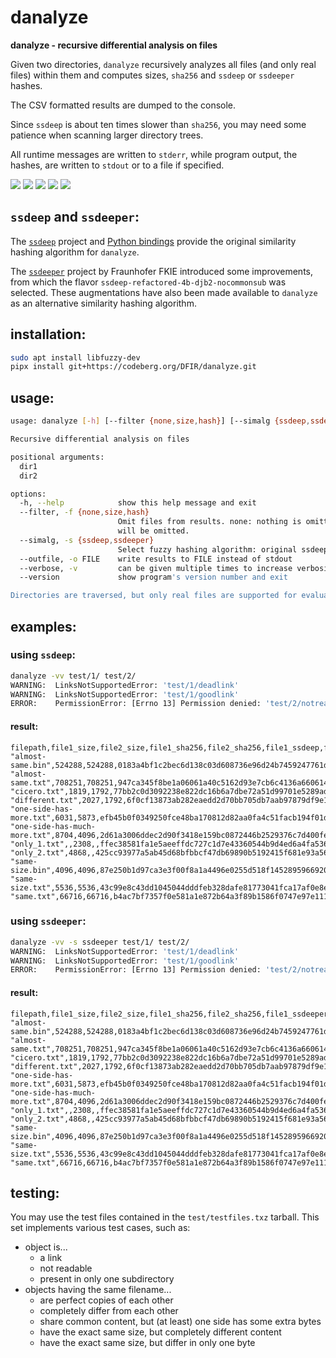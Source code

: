 # danalyze

**danalyze - recursive differential analysis on files**

Given two directories, `danalyze` recursively analyzes all files
(and only real files) within them and computes sizes, `sha256` and
`ssdeep` or `ssdeeper` hashes.

The CSV formatted results are dumped to the console.

Since `ssdeep` is about ten times slower than `sha256`, you may need
some patience when scanning larger directory trees.

All runtime messages are written to `stderr`, while program output,
the hashes, are written to `stdout` or to a file if specified.

<img src="https://github.com/sweigmann/danalyze/actions/workflows/codeql-analysis.yml/badge.svg?branch=main">
<img src="https://github.com/sweigmann/danalyze/actions/workflows/python-linux.yml/badge.svg?branch=main">
<img src="https://github.com/sweigmann/danalyze/actions/workflows/debian.yml/badge.svg?branch=main">
<img src="https://github.com/sweigmann/danalyze/actions/workflows/ubuntu.yml/badge.svg?branch=main">
<img src="https://img.shields.io/github/downloads/sweigmann/danalyze/total">

## `ssdeep` and `ssdeeper`:

The [`ssdeep`](https://github.com/ssdeep-project/ssdeep.git) project and [Python bindings](https://github.com/DinoTools/python-ssdeep.git) provide the original similarity hashing algorithm for `danalyze`.

The [`ssdeeper`](https://github.com/fkie-cad/ssdeeper.git) project by Fraunhofer FKIE introduced some improvements, from which the flavor `ssdeep-refactored-4b-djb2-nocommonsub` was selected. These augmentations have also been made available to `danalyze` as an alternative similarity hashing algorithm.


## installation:

```bash
sudo apt install libfuzzy-dev
pipx install git+https://codeberg.org/DFIR/danalyze.git
```


## usage:

```bash
usage: danalyze [-h] [--filter {none,size,hash}] [--simalg {ssdeep,ssdeeper}] [--outfile FILE] [--verbose] [--version] dir1 dir2

Recursive differential analysis on files

positional arguments:
  dir1
  dir2

options:
  -h, --help            show this help message and exit
  --filter, -f {none,size,hash}
                        Omit files from results. none: nothing is omitted (default). size: files having the same size but may differ in content will be omitted. hash: files having the same sha256 hash
                        will be omitted.
  --simalg, -s {ssdeep,ssdeeper}
                        Select fuzzy hashing algorithm: original ssdeep (default) or ssdeeper
  --outfile, -o FILE    write results to FILE instead of stdout
  --verbose, -v         can be given multiple times to increase verbosity
  --version             show program's version number and exit

Directories are traversed, but only real files are supported for evaluation. Non-file objects such as links and unreadable files will be silently dismissed, unless verbosity level is greater than zero.
```


## examples:

### using `ssdeep`:

```bash
danalyze -vv test/1/ test/2/
WARNING:  LinksNotSupportedError: 'test/1/deadlink'
WARNING:  LinksNotSupportedError: 'test/1/goodlink'
ERROR:    PermissionError: [Errno 13] Permission denied: 'test/2/notreadable'
```

#### result:

```csv
filepath,file1_size,file2_size,file1_sha256,file2_sha256,file1_ssdeep,file2_ssdeep,ssdeep_score
"almost-same.bin",524288,524288,0183a4bf1c2bec6d138c03d608736e96d24b7459247761db571fa9126cc8a33d,a7688ee8261ce5ff6921213f36f294d3902158191a12addb2a91f89a882b1492,12288:C6zMvd21L9aQ9WgnRQyv0R7Fx/vc2jhwuNaRV9m4+I:C6zMvA1L9aQ9WgRUR7r3pwT9mDI,12288:C6zMvd21L9aQ9WgnRQyv0B7Fx/vc2jhwuNaRV9m4+I:C6zMvA1L9aQ9WgRUB7r3pwT9mDI,99
"almost-same.txt",708251,708251,947ca345f8be1a06061a40c5162d93e7cb6c4136a6606149a021e2f6f22c7a5d,62186454f4d509f32a3935080782b743f0626061ebf303c16d174333b3c45e8f,12288:oEl5uY+AomfFIJ3LbMNKOV63gdxLh7FhkAB9x+ySmZGoTsR9hgXRIp:3Fom+JbbMgQdxPf+4bs3hgXu,12288:oEl5uY+AomfFIJ3LbMNKOV63gdxLh70hkAB9x+ySmZGoTsR9hgXRIp:3Fom+JbbMgQdx+f+4bs3hgXu,99
"cicero.txt",1819,1792,77bb2c0d3092238e822dc16b6a7dbe72a51d99701e5289ad71da02dc28fc76c6,ed253f478d78bfe80187801a71142af178f484bcb58d40616582baf08ddd2c15,24:DGxpjKhOdoqE/2JnkZWevVPjNk/08WtqnNjUAHDe6gJWtf7VMvGbGiDs+lHV2zkc:ULWqrSPtG/DKThJAqvGbGIlHVakIm+,24:DkxpjKhOdoqE/2JnkZWevVPjKk/dbWtq3NjJpThDe6gJWtf7VMvGbGiDOlHV2RI1:SLWqrSPtR/lrGhJAqvGbGrlHVYIm+,80
"different.txt",2027,1792,6f0cf13873ab282eaedd2d70bb705db7aab97879df9e10ae8f1afe48e4b451f6,ed253f478d78bfe80187801a71142af178f484bcb58d40616582baf08ddd2c15,24:DEPLi28PUOO7v20dvgBX5mtHNIYJVETYHVVTUWbrnFFmVVmKLruL9lirAb2T1SSL:p0ePzUNzWY1yWbCVVmKQN0oSiuNzbSeT,24:DkxpjKhOdoqE/2JnkZWevVPjKk/dbWtq3NjJpThDe6gJWtf7VMvGbGiDOlHV2RI1:SLWqrSPtR/lrGhJAqvGbGrlHVYIm+,0
"one-side-has-more.txt",6031,5873,efb45b0f0349250fce48ba170812d82aa0fa4c51facb194f01d83f13d3caf300,dbb197fdbeec8c5e2bf2d28b225ad61ab2c3674cdb8274445dcad2e4e9dc0e05,96:B94TCU5AhUAFvA4qCemwfLR/UYcjsFj7n5qOLFlvDsbloNJOrm0jAPGtq:fK0hU0oziGLRMIj7n5qOL/D8loNJrmjE,96:B94TCU5AhUAFvA4qCemwfLR/UYcjsFj7n5qOLFlvDsbloNJerm0jAPGtq:fK0hU0oziGLRMIj7n5qOL/D8loNJbmjE,99
"one-side-has-much-more.txt",8704,4096,2d61a3006ddec2d90f3418e159bc0872446b2529376c7d400fecd03246ee4925,f5bb9e447168d653c5f2c7b1bdfa5400626b5e0e99eea5789d754ba4ac2f0b0d,192:Afpwh2iOkbMfhNb3OalRQjxYM4ZmRMhX/2O0zpQcn41zyvs6LG:uwUhxfz3OrWZmRoX/2OxcnOeM,48:Az13jzXEOufqgJWcfaI3hgJqGc2fwxMeWCRIqWyCp7bcLb6nTRHCDVfTMjLnHJ3m:Az13Hcy/Jqdtx/WpbcQaLMjzhd7b/g,0
"only_1.txt",,2308,,ffec38581fa1e5aeeffdc727c1d7e43360544b9d4ed6a4fa5360a9606f4be164,,48:sYr8tJBA8xh5hWJmu2Cc+sj+t017jWy/LpLYs:sYr8tJBjhyj8hN,
"only_2.txt",4868,,425cc93977a5ab45d68bfbbcf47db69890b5192415f681e93a5672239f06830b,,96:DHmBrBkIqMmnoCUtgfd5nyliuy/yJ6YzmnS+:jYrqI4noCUtGny7y/y4Yzm1,,
"same-size.bin",4096,4096,87e250b1d97ca3e3f00f8a1a4496e0255d518f1452895966920683be9aa9894e,3cfd9c381a29799fa867423a9bfd22c029abf97535fa92dd49c5509bda18d95c,96:VUKTMCz+q5itBZ23SDvBE11H6aav26HWHQfEIj4CcI/7:9TM85c0v15S2NrpI/7,96:FHJkyXLTu5vR1ztP4Yu9SuRNzVIDRSMKZQ5LhL:dJ3S5vRPAREj9Ksl,0
"same-size.txt",5536,5536,43c99e8c43dd1045044dddfeb328dafe81773041fca17af0e8e016f7350e026a,dd32418c480cdc036419f628342bc0cd8907a30bc9d1c0daed728b7bf6a66ac4,96:okv91wNOinQY/h0dqEbn5RfKd91Xh/H9Frk/Q4JTK7BC4sft5O9r+lOCAdoP6O/G:lwNJnQY/Wbn5lKd91xojKHot5OV+gSLy,96:bT8VFcxECv6t+fqXkT/GFk0hyBFdCQuuHjn+CSOUaWW9KPETf38/mULjORHkMFDI:bT1vq+yUOzIXHqCSOIWQIf8/jLjORHkT,0
"same.txt",66716,66716,b4ac7bf7357f0e581a1e872b64a3f89b1586f0747e97e1113651dd178d0f95b3,b4ac7bf7357f0e581a1e872b64a3f89b1586f0747e97e1113651dd178d0f95b3,768:NomyJOjFk+mDEEqm3fR+2f7Kz05jAKYzhwyhaVEA4xJUWuuvm8Ty/tZ3Iw8emkmm:0SF1m35++vo3uueCy/c4mjm,768:NomyJOjFk+mDEEqm3fR+2f7Kz05jAKYzhwyhaVEA4xJUWuuvm8Ty/tZ3Iw8emkmm:0SF1m35++vo3uueCy/c4mjm,100
```

### using `ssdeeper`:

```bash
danalyze -vv -s ssdeeper test/1/ test/2/
WARNING:  LinksNotSupportedError: 'test/1/deadlink'
WARNING:  LinksNotSupportedError: 'test/1/goodlink'
ERROR:    PermissionError: [Errno 13] Permission denied: 'test/2/notreadable'
```

#### result:

```csv
filepath,file1_size,file2_size,file1_sha256,file2_sha256,file1_ssdeeper,file2_ssdeeper,ssdeeper_score
"almost-same.bin",524288,524288,0183a4bf1c2bec6d138c03d608736e96d24b7459247761db571fa9126cc8a33d,a7688ee8261ce5ff6921213f36f294d3902158191a12addb2a91f89a882b1492,12288:kxGQsYE8f0qofG9+dlB3jvVLaMtj5Vy6jvEC+Kqc:kUPK+Pdj0Kbt,12288:kxGQsYE8f0qofG9+dlB3jfVLaMtj5Vy6jvEC+Kqc:kUPK+PdjkKbt,98
"almost-same.txt",708251,708251,947ca345f8be1a06061a40c5162d93e7cb6c4136a6606149a021e2f6f22c7a5d,62186454f4d509f32a3935080782b743f0626061ebf303c16d174333b3c45e8f,12288:EKgdnBC86hf3RwNW1MD03sntIPiX8nUmbok2PGxKkKp/zRPZJYZP8+tDabcAtgmCXlw56M25uH:E+fd6IPVnFgkQ27CZAS,12288:EKgdnBC86hf3RwNW1MD03sntIPiX8nUmboD2PGxKkKp/zRPZJYZP8+tDabcAtgmCXlw56M25uH:E+fd6IPVIFgkQ27CZAS,100
"cicero.txt",1819,1792,77bb2c0d3092238e822dc16b6a7dbe72a51d99701e5289ad71da02dc28fc76c6,ed253f478d78bfe80187801a71142af178f484bcb58d40616582baf08ddd2c15,48:SgrCQDWWsH/RpwmV7Bw0DdMrz0so2lIsKUE5HC:5yBBgY4Uk,48:SWrCQDWWsHKOgpwwVXBw0DdMrz0so2CIsKRE5HC:TyMBgY4yk,82
"different.txt",2027,1792,6f0cf13873ab282eaedd2d70bb705db7aab97879df9e10ae8f1afe48e4b451f6,ed253f478d78bfe80187801a71142af178f484bcb58d40616582baf08ddd2c15,48:SzwIwh17MqoT3G/og+IB5QGjnWKJS6AN1gX+iR:zhfMPTRSx97,48:SWrCQDWWsHKOgpwwVXBw0DdMrz0so2CIsKRE5HC:TyMBgY4yk,22
"one-side-has-more.txt",6031,5873,efb45b0f0349250fce48ba170812d82aa0fa4c51facb194f01d83f13d3caf300,dbb197fdbeec8c5e2bf2d28b225ad61ab2c3674cdb8274445dcad2e4e9dc0e05,48:e6V8qq2I0T/uskNATME/byAo/kvvHiY7bQprPQR9eBRQtD+3QrYVs9t6Gj9UmFHCfCkoFjyShmfXwOEm1EH6E9Meu:VPlocC8bSLSYWy6j+h4ON1EH39Y,48:e6V8qq2I0T/uskNATME/byAo/kvvHiY7bQprPQR9eBRQtD+3QrYVs9t6Gj9UmFHCfCkoFjFhmfXwOEm1EH6E9Meu:VPlocC8bSLSYWy6j+hgON1EH39Y,99
"one-side-has-much-more.txt",8704,4096,2d61a3006ddec2d90f3418e159bc0872446b2529376c7d400fecd03246ee4925,f5bb9e447168d653c5f2c7b1bdfa5400626b5e0e99eea5789d754ba4ac2f0b0d,192:4ESQiAjNf4ztnMk7Ih/Q3m5PYlizKkJShV5grwi/sSS9p:npNQinWkwSYp,48:8iZUmyAaq10P7PqVZl0OMKNQiWPCH+ka0OkGMRhBjOQkAcN+JAOAACkVjIu1/PEEA8eQElMcFl/RBIQKX:4ESQiqWPHOOycN2AOApE5PYliX,32
"only_1.txt",,2308,,ffec38581fa1e5aeeffdc727c1d7e43360544b9d4ed6a4fa5360a9606f4be164,,48:kJcinYn/4bRnyM5MC4LXv9svDGgGu7FcwfZD:kJK8Rp/4Mf7Fv,
"only_2.txt",4868,,425cc93977a5ab45d68bfbbcf47db69890b5192415f681e93a5672239f06830b,,48:xRnfu4bRnyK8Biur/SLhx+r9TLvngtSavS77GZ8xhhncR9l+G7jhk7hezS3bYuIZwXv9sv3uSu7Fcwi8E:H28RkSlwp3vngt7vC7GmPhcP7jhMhc4/7F6,,
"same-size.bin",4096,4096,87e250b1d97ca3e3f00f8a1a4496e0255d518f1452895966920683be9aa9894e,3cfd9c381a29799fa867423a9bfd22c029abf97535fa92dd49c5509bda18d95c,48:ePE4qp57vOugqNgDoXx82IiyZOV7ydyGUl7ar8ChOqCll5X3YKWoBwwxi/HMhIDcWSY6MAJkRlb0Yt09mqsa0DcUO14MUov9+27XA8IPR1:eA16roh8U46qS9hiwWSpskqI7uR1,48:ycesgHbY/WWgGefrxFA9aFLLrwssIy7ss/3gCEBGMfgjyXKBfL6aLYejKTGn41dqb9nFcMLm0SGpWKf2zdlb0cQY:9gkPTs8VgLCbp47w+dlbkY,18
"same-size.txt",5536,5536,43c99e8c43dd1045044dddfeb328dafe81773041fca17af0e8e016f7350e026a,dd32418c480cdc036419f628342bc0cd8907a30bc9d1c0daed728b7bf6a66ac4,48:CfISABuDNYmFc2UfeQzgN+PqmUat1mH/JFOg44AImT6209GBf/6CYMan/MdNdv9GiJJH7Oz5GnexyBZhVtuAiy6FgzyDDFc7xjcm2R9vVsFl9viPvkEb7DiAlv:qJ/yfeBbaO/badFl3g9kODZSQ,48:j4n3H60UuN1YbBRY2/dRO1vKtPSo04Uc0wOMv15FGZ39p9B+Fxg7nbKxPuVhUg8HoYl0ok4PddA/xGk8Gff4BRCqLJUuyb8sJj2e3nQwT+iViHSrLl:cX6BdRTECRL1v4xbYhcR3VHl,22
"same.txt",66716,66716,b4ac7bf7357f0e581a1e872b64a3f89b1586f0747e97e1113651dd178d0f95b3,b4ac7bf7357f0e581a1e872b64a3f89b1586f0747e97e1113651dd178d0f95b3,768:ZIjZNmiOIC6Qs6RTQ0pZJPLZXO5HMGU9Z2eNsDl8C55uEXx4W4DaIMuPOL7DMLSSTWCw3/DAkHJyRb/iJ3VLm6DSX5IiyoGJV:+NmiOKQs6tQmZJPLZXpG62eNsDlt7BtMa5L7QLSSTWCwvDRHEb/7tyv,768:ZIjZNmiOIC6Qs6RTQ0pZJPLZXO5HMGU9Z2eNsDl8C55uEXx4W4DaIMuPOL7DMLSSTWCw3/DAkHJyRb/iJ3VLm6DSX5IiyoGJV:+NmiOKQs6tQmZJPLZXpG62eNsDlt7BtMa5L7QLSSTWCwvDRHEb/7tyv,100
```

## testing:

You may use the test files contained in the `test/testfiles.txz` tarball. This set implements various test cases, such as:

* object is...
  - a link
  - not readable
  - present in only one subdirectory
* objects having the same filename...
  - are perfect copies of each other
  - completely differ from each other
  - share common content, but (at least) one side has some extra bytes
  - have the exact same size, but completely different content
  - have the exact same size, but differ in only one byte
